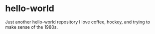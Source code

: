 # hello-world
Just another hello-world repository
I love coffee, hockey, and trying to make sense of the 1980s.

